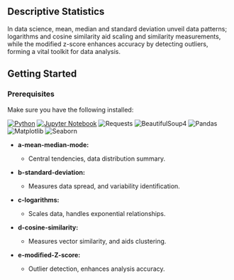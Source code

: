 ## Descriptive Statistics

In data science, mean, median and standard deviation unveil data patterns; logarithms and cosine similarity aid scaling and similarity measurements, while the modified z-score enhances accuracy by detecting outliers, forming a vital toolkit for data analysis.

## Getting Started

### Prerequisites

Make sure you have the following installed:

[![Python](https://img.shields.io/badge/Python-3.6+-blue)](https://www.python.org/downloads/)
[![Jupyter Notebook](https://img.shields.io/badge/Jupyter-Notebook-orange)](https://jupyter.org/install)
![Requests](https://img.shields.io/badge/requests-required-green)
![BeautifulSoup4](https://img.shields.io/badge/beautifulsoup4-required-green)
![Pandas](https://img.shields.io/badge/pandas-required-green)
![Matplotlib](https://img.shields.io/badge/matplotlib-required-green)
![Seaborn](https://img.shields.io/badge/seaborn-required-green)


- **a-mean-median-mode:** 
  - Central tendencies, data distribution summary.
  
- **b-standard-deviation:** 
  - Measures data spread, and variability identification.

- **c-logarithms:** 
  - Scales data, handles exponential relationships.

- **d-cosine-similarity:** 
  - Measures vector similarity, and aids clustering.

- **e-modified-Z-score:** 
  - Outlier detection, enhances analysis accuracy.

